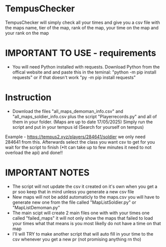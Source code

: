 # TempusChecker
TempusChecker will simply check all your times and give you a csv file with the maps name, tier of the map, rank of the map, your time on the map and your rank on the map


# IMPORTANT TO USE - requirements
- You will need Python installed with requests.
  Download Python from the offical website and  and paste this in the teminal:
  "python -m pip install requests" 
  or if that doesn't work 
  "py -m pip install requests"

# Instruction
- Download the files "all_maps_demoman_info.csv" and "all_maps_soldier_info.csv plus the script "Playerrecords.py" and all of them in your folder. (Maps are up to date 17/05/2025)
  Simply run the script and put in your tempus id (Search for yourself on tempus)

Example - https://tempus2.xyz/players/284641/soldier we only need 284641 from this.
Afterwards select the class you want csv to get for you wait for the script to finish (*It can take up to few minutes it need to not overload the api) and done!!

# IMPORTANT NOTES
- The script will not update the csv it created on it's own when you get a pr soo keep that in mind unless you generate a new csv file
- New maps will not be addd automaticly to the maps.csv you will have to generate new one from the file called "MapListSoldier.py" or "MapListDemoman.py"
- The main scipt will create 2 main files one with with your times one called "failed_maps" it will not only show the maps that failed to load your times what that means is you most likelly do not have a time on that map
- I'll will TRY to make another script that will auto fill in your time to the csv whenever you get a new pr (not promising anything rn tho)
